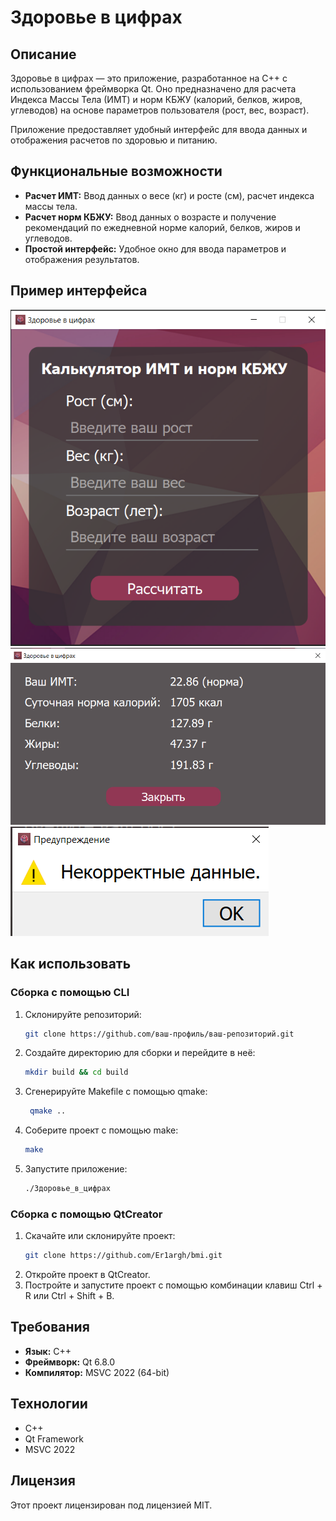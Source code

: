 # Здоровье в цифрах

## Описание

Здоровье в цифрах — это приложение, разработанное на C++ с использованием фреймворка Qt. Оно предназначено для расчета Индекса Массы Тела (ИМТ) и норм КБЖУ (калорий, белков, жиров, углеводов) на основе параметров пользователя (рост, вес, возраст).

Приложение предоставляет удобный интерфейс для ввода данных и отображения расчетов по здоровью и питанию.

## Функциональные возможности

- **Расчет ИМТ:** Ввод данных о весе (кг) и росте (см), расчет индекса массы тела.
- **Расчет норм КБЖУ:** Ввод данных о возрасте и получение рекомендаций по ежедневной норме калорий, белков, жиров и углеводов.
- **Простой интерфейс:** Удобное окно для ввода параметров и отображения результатов.

## Пример интерфейса

![Превью 1](./previews/preview_1.png)
![Превью 2](./previews/preview_2.png)
![Превью 3](./previews/preview_3.png)

## Как использовать

### Сборка с помощью CLI

1. Склонируйте репозиторий:
   ```bash
   git clone https://github.com/ваш-профиль/ваш-репозиторий.git
   ```
2. Создайте директорию для сборки и перейдите в неё:
   ```bash
   mkdir build && cd build
   ```
3. Сгенерируйте Makefile с помощью qmake:
   ```bash
    qmake ..
   ```
4. Соберите проект с помощью make:
   ```bash
   make
   ```
5. Запустите приложение:
   ```bash
   ./Здоровье_в_цифрах
   ```

### Сборка с помощью QtCreator

1. Скачайте или склонируйте проект:
   ```bash
   git clone https://github.com/Er1argh/bmi.git
   ```
2. Откройте проект в QtCreator.
3. Постройте и запустите проект с помощью комбинации клавиш Ctrl + R или Ctrl + Shift + B.

## Требования

- **Язык:** C++
- **Фреймворк:** Qt 6.8.0
- **Компилятор:** MSVC 2022 (64-bit)

## Технологии

- C++
- Qt Framework
- MSVC 2022

## Лицензия

Этот проект лицензирован под лицензией MIT.
